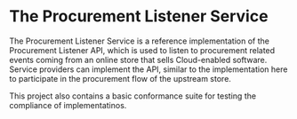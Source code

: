 # The Procurement Listener Service #


The Procurement Listener Service is a reference implementation of the 
Procurement Listener API, which is used to listen to procurement related
events coming from an online store that sells Cloud-enabled software. 
Service providers can implement the API, similar to the implementation
here to participate in the procurement flow of the upstream store.

<p>This project also contains a basic conformance suite for testing the
compliance of implementatinos.

[//]: <> (TODO: Add link to the design doc for the API)
